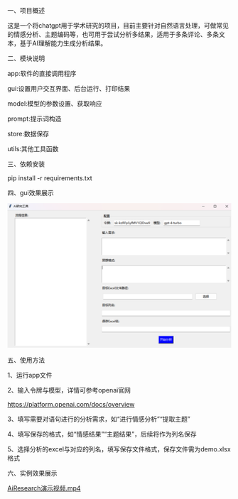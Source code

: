 一、项目概述

这是一个将chatgpt用于学术研究的项目，目前主要针对自然语言处理，可做常见的情感分析、主题编码等，也可用于尝试分析多结果，适用于多条评论、多条文本，基于AI理解能力生成分析结果。

二、模块说明

app:软件的直接调用程序

gui:设置用户交互界面、后台运行、打印结果

model:模型的参数设置、获取响应

prompt:提示词构造

store:数据保存

utils:其他工具函数

三、依赖安装

pip install -r requirements.txt

四、gui效果展示

![img.png](IMGs/gui面板.png)

五、使用方法

1、运行app文件

2、输入令牌与模型，详情可参考openai官网

https://platform.openai.com/docs/overview

3、填写需要对语句进行的分析需求，如“进行情感分析”“提取主题”

4、填写保存的格式，如“情感结果”“主题结果”，后续将作为列名保存

5、选择分析的excel与对应的列名，填写保存文件格式，保存文件需为demo.xlsx格式

六、实例效果展示

[AiResearch演示视频.mp4](AiResearch演示视频.mp4)

